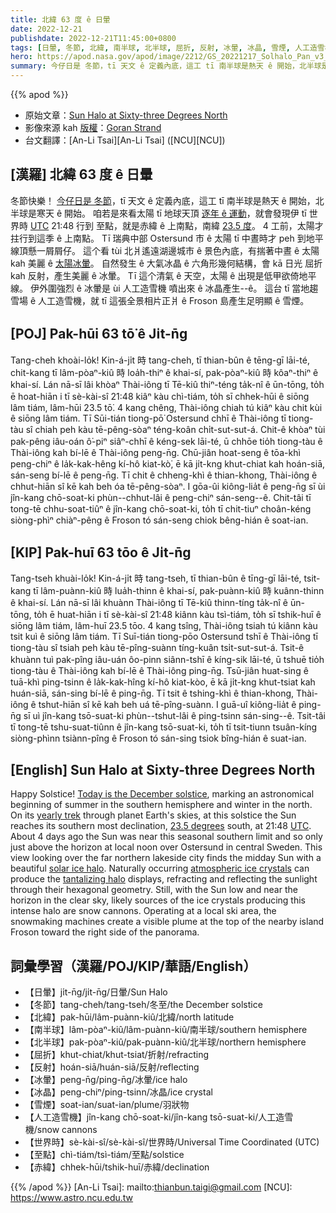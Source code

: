 ```yaml
---
title: 北緯 63 度 ê 日暈
date: 2022-12-21
publishdate: 2022-12-21T11:45:00+0800
tags: [日暈, 冬節, 北緯, 南半球, 北半球, 屈折, 反射, 冰暈, 冰晶, 雪煙, 人工造雪機, 世界時, 至點, 赤緯]
hero: https://apod.nasa.gov/apod/image/2212/GS_20221217_Solhalo_Pan_v3_1100.jpg
summary: 今仔日是 冬節，tī 天文 ê 定義內底，這工 tī 南半球是熱天 ê 開始，北半球是寒天 ê 開始。
---
```


{{% apod %}}

- 原始文章：[Sun Halo at Sixty-three Degrees North](https://apod.nasa.gov/apod/ap221221.html)
- 影像來源 kah [版權][copyright]：[Goran Strand](https://astrofotografen.se/)
- 台文翻譯：[An-Li Tsai][An-Li Tsai] ([NCU][NCU])

## [漢羅] 北緯 63 度 ê 日暈
冬節快樂！
[今仔日是 冬節][Today is the December solstice]，tī 天文 ê 定義內底，這工 tī 南半球是熱天 ê 開始，北半球是寒天 ê 開始。
咱若是來看太陽 tī 地球天頂 [逐年 ê 運動][yearly trek]，就會發現伊 tī 世界時 [UTC][UTC] 21:48 行到 至點，就是赤緯 ê 上南點，南緯 [23.5 度][23.5 degrees]。
4 工前，太陽才拄行到這季 ê 上南點。
Tī 瑞典中部 Ostersund 市 ê 太陽 tī 中晝時才 peh 到地平線頂懸一屑屑仔。
這个看 tùi 北爿遙遠湖邊城市 ê 景色內底，有揣著中晝 ê 太陽 kah 美麗 ê [太陽冰暈][solar ice halo t]。
自然發生 ê 大氣冰晶 ê 六角形幾何結構，會 kā 日光 屈折 kah 反射，產生美麗 ê 冰暈。
Tī 這个清氣 ê 天空，太陽 ê 出現是低甲欲倚地平線。
伊外圍強烈 ê 冰暈是 ùi 人工造雪機 噴出來 ê 冰晶產生--ê。
這台 tī 當地趨雪場 ê 人工造雪機，就 tī 這張全景相片正爿 ê Froson 島產生足明顯 ê 雪煙。



## [POJ] Pak-hūi 63 tō͘ ê Ji̍t-n̄g
Tang-cheh khoài-lo̍k!
Kin-á-ji̍t 時 tang-cheh, tī thian-bûn ê tēng-gī lāi-té, chit-kang tī lâm-pòaⁿ-kiû 時 loa̍h-thiⁿ ê khai-sí, pak-pòaⁿ-kiû 時 kôaⁿ-thiⁿ ê khai-sí.
Lán nā-sī lâi khòaⁿ Thài-iông tī Tē-kiû thiⁿ-téng ta̍k-nî ê ūn-tōng, to̍h ē hoat-hiān i tī sè-kài-sî 21:48 kiâⁿ kàu chì-tiám, to̍h sī chhek-hūi ê siōng lâm tiám, lâm-hūi 23.5 tō͘.
4 kang chêng, Thài-iông chiah tú kiâⁿ kàu chit kùi ê  siōng lâm tiám.
Tī Sūi-tián tiong-pō͘ Ostersund chhī ê Thài-iông tī tiong-tàu sî chiah peh kàu tē-pêng-sòaⁿ téng-koân chi̍t-sut-sut-á.
Chit-ê khòaⁿ tùi pak-pêng iâu-oán ô͘-piⁿ siâⁿ-chhī ê kéng-sek lāi-té, ū chhōe tio̍h tiong-tàu ê Thài-iông kah bí-lē ê Thài-iông peng-n̄g.
Chū-jiân hoat-seng ê tōa-khì peng-chiⁿ ê la̍k-kak-hêng kí-hô kiat-kò͘, ē kā ji̍t-kng khut-chiat kah hoán-siā, sán-seng bí-lē ê peng-n̄g.
Tī chit ê chheng-khì ê thian-khong, Thài-iông ê chhut-hiān sî kē kah beh óa tē-pêng-sòaⁿ.
I gōa-ûi kiông-lia̍t ê peng-n̄g sī ùi jîn-kang chō-soat-ki phùn--chhut-lâi ê peng-chiⁿ sán-seng--ê.
Chit-tâi tī tong-tē chhu-soat-tiûⁿ ê jîn-kang chō-soat-ki, to̍h tī chit-tiuⁿ choân-kéng siòng-phìⁿ chiàⁿ-pêng ê Froson tó sán-seng chiok bêng-hián ê soat-ian.

## [KIP] Pak-huī 63 tōo ê Ji̍t-n̄g
Tang-tseh khuài-lo̍k!
Kin-á-ji̍t 時 tang-tseh, tī thian-bûn ê tīng-gī lāi-té, tsit-kang tī lâm-puànn-kiû 時 lua̍h-thinn ê khai-sí, pak-puànn-kiû 時 kuânn-thinn ê khai-sí.
Lán nā-sī lâi khuànn Thài-iông tī Tē-kiû thinn-tíng ta̍k-nî ê ūn-tōng, to̍h ē huat-hiān i tī sè-kài-sî 21:48 kiânn kàu tsì-tiám, to̍h sī tshik-huī ê siōng lâm tiám, lâm-huī 23.5 tōo.
4 kang tsîng, Thài-iông tsiah tú kiânn kàu tsit kuì ê  siōng lâm tiám.
Tī Suī-tián tiong-pōo Ostersund tshī ê Thài-iông tī tiong-tàu sî tsiah peh kàu tē-pîng-suànn tíng-kuân tsi̍t-sut-sut-á.
Tsit-ê khuànn tuì pak-pîng iâu-uán ôo-pinn siânn-tshī ê kíng-sik lāi-té, ū tshuē tio̍h tiong-tàu ê Thài-iông kah bí-lē ê Thài-iông ping-n̄g.
Tsū-jiân huat-sing ê tuā-khì ping-tsinn ê la̍k-kak-hîng kí-hô kiat-kòo, ē kā ji̍t-kng khut-tsiat kah huán-siā, sán-sing bí-lē ê ping-n̄g.
Tī tsit ê tshing-khì ê thian-khong, Thài-iông ê tshut-hiān sî kē kah beh uá tē-pîng-suànn.
I guā-uî kiông-lia̍t ê ping-n̄g sī uì jîn-kang tsō-suat-ki phùn--tshut-lâi ê ping-tsinn sán-sing--ê.
Tsit-tâi tī tong-tē tshu-suat-tiûnn ê jîn-kang tsō-suat-ki, to̍h tī tsit-tiunn tsuân-kíng siòng-phìnn tsiànn-pîng ê Froson tó sán-sing tsiok bîng-hián ê suat-ian.


## [English] Sun Halo at Sixty-three Degrees North
Happy Solstice!
[Today is the December solstice][Today is the December solstice], marking an astronomical beginning of summer in the southern hemisphere and winter in the north.
On its [yearly trek][yearly trek] through planet Earth's skies, at this solstice the Sun reaches its southern most declination, [23.5 degrees][23.5 degrees] south, at 21:48 [UTC][UTC].
About 4 days ago the Sun was near this seasonal southern limit and so only just above the horizon at local noon over Ostersund in central Sweden.
This view looking over the far northern lakeside city finds the midday Sun with a beautiful [solar ice halo][solar ice halo e].
Naturally occurring [atmospheric ice crystals][atmospheric ice crystals] can produce the [tantalizing halo][tantalizing halo] displays, refracting and reflecting the sunlight through their hexagonal geometry.
Still, with the Sun low and near the horizon in the clear sky, likely sources of the ice crystals producing this intense halo are snow cannons.
Operating at a local ski area, the snowmaking machines create a visible plume at the top of the nearby island Froson toward the right side of the panorama.

         

## 詞彙學習（漢羅/POJ/KIP/華語/English）
- 【日暈】ji̍t-n̄g/ji̍t-n̄g/日暈/Sun Halo
- 【冬節】tang-cheh/tang-tseh/冬至/the December solstice
- 【北緯】pak-hūi/lâm-puànn-kiû/北緯/north latitude
- 【南半球】lâm-pòaⁿ-kiû/lâm-puànn-kiû/南半球/southern hemisphere
- 【北半球】pak-pòaⁿ-kiû/pak-puànn-kiû/北半球/northern hemisphere
- 【屈折】khut-chiat/khut-tsiat/折射/refracting
- 【反射】hoán-siā/huán-siā/反射/reflecting
- 【冰暈】peng-n̄g/ping-n̄g/冰暈/ice halo
- 【冰晶】peng-chiⁿ/ping-tsinn/冰晶/ice crystal
- 【雪煙】soat-ian/suat-ian/plume/羽狀物
- 【人工造雪機】jîn-kang chō-soat-ki/jîn-kang tsō-suat-ki/人工造雪機/snow cannons
- 【世界時】sè-kài-sî/sè-kài-sî/世界時/Universal Time Coordinated (UTC)
- 【至點】chì-tiám/tsì-tiám/至點/solstice
- 【赤緯】chhek-hūi/tshik-huī/赤緯/declination

{{% /apod %}}
[An-Li Tsai]: mailto:thianbun.taigi@gmail.com
[NCU]: https://www.astro.ncu.edu.tw

[copyright]: https://apod.nasa.gov/apod/fap/lib/about_apod.html#srapply
[License]: https://creativecommons.org/licenses/by/2.0/

[Today is the December solstice]:https://earthsky.org/astronomy-essentials/everything-you-need-to-know-december-solstice/
[yearly trek]:https://apod.nasa.gov/apod/ap190621.html
[23.5 degrees]:https://earthobservatory.nasa.gov/images/52248/seeing-equinoxes-and-solstices-from-space
[UTC]:https://earthsky.org/astronomy-essentials/universal-time/
[solar ice halo e]:https://apod.nasa.gov/apod/ap210610.html
[solar ice halo t]:https://apod.tw/daily/20210610/
[atmospheric ice crystals]:https://atoptics.co.uk/
[tantalizing halo]:https://apod.nasa.gov/apod/ap181221.html


